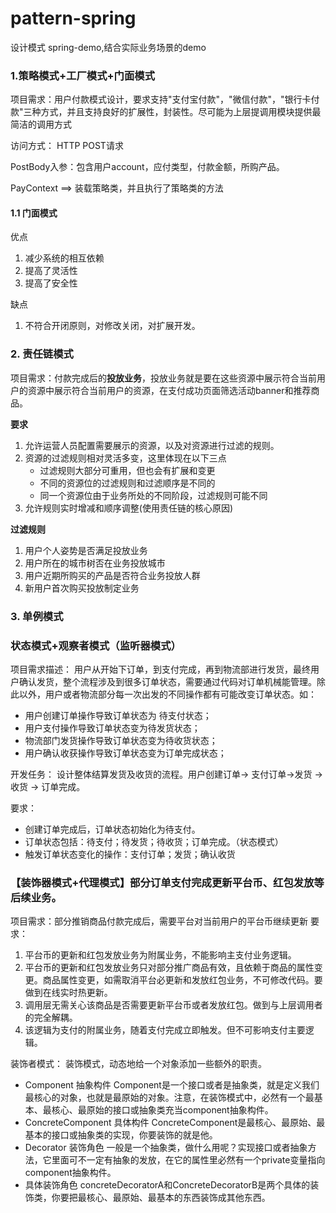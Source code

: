 # pattern-spring

设计模式 spring-demo,结合实际业务场景的demo

### 1.策略模式+工厂模式+门面模式

项目需求：用户付款模式设计，要求支持"支付宝付款"，"微信付款"，"银行卡付款"三种方式，并且支持良好的扩展性，封装性。尽可能为上层提调用模块提供最简洁的调用方式

访问方式： HTTP POST请求

PostBody入参：包含用户account，应付类型，付款金额，所购产品。

PayContext ==> 装载策略类，并且执行了策略类的方法

#### 1.1 门面模式

优点

1. 减少系统的相互依赖
2. 提高了灵活性
3. 提高了安全性

缺点

1. 不符合开闭原则，对修改关闭，对扩展开发。

### 2. 责任链模式

项目需求：付款完成后的**投放业务**，投放业务就是要在这些资源中展示符合当前用户的资源中展示符合当前用户的资源，在支付成功页面筛选活动banner和推荐商品。

**要求**

1. 允许运营人员配置需要展示的资源，以及对资源进行过滤的规则。
2. 资源的过滤规则相对灵活多变，这里体现在以下三点
    - 过滤规则大部分可重用，但也会有扩展和变更
    - 不同的资源位的过滤规则和过滤顺序是不同的
    - 同一个资源位由于业务所处的不同阶段，过滤规则可能不同
3. 允许规则实时增减和顺序调整(使用责任链的核心原因)

**过滤规则**

1. 用户个人姿势是否满足投放业务
2. 用户所在的城市树否在业务投放城市
3. 用户近期所购买的产品是否符合业务投放人群
4. 新用户首次购买投放制定业务

### 3. 单例模式

### 状态模式+观察者模式（监听器模式）

项目需求描述：
用户从开始下订单，到支付完成，再到物流部进行发货，最终用户确认发货，整个流程涉及到很多订单状态，需要通过代码对订单机械能管理。除此以外，用户或者物流部分每一次出发的不同操作都有可能改变订单状态。如：

- 用户创建订单操作导致订单状态为 待支付状态；
- 用户支付操作导致订单状态变为待发货状态；
- 物流部门发货操作导致订单状态变为待收货状态；
- 用户确认收获操作导致订单状态变为订单完成状态；

开发任务：
设计整体结算发货及收货的流程。用户创建订单-> 支付订单->发货 -> 收货 -> 订单完成。

要求：

- 创建订单完成后，订单状态初始化为待支付。
- 订单状态包括：待支付；待发货；待收货；订单完成。（状态模式）
- 触发订单状态变化的操作：支付订单；发货；确认收货

### 【装饰器模式+代理模式】部分订单支付完成更新平台币、红包发放等后续业务。

项目需求：部分推销商品付款完成后，需要平台对当前用户的平台币继续更新
要求：

1. 平台币的更新和红包发放业务为附属业务，不能影响主支付业务逻辑。
2. 平台币的更新和红包发放业务只对部分推广商品有效，且依赖于商品的属性变更。商品属性变更，如需取消平台必更新和发放红包业务，不可修改代码。要做到在线实时热更新。
3. 调用层无需关心该商品是否需要更新平台币或者发放红包。做到与上层调用者的完全解耦。
4. 该逻辑为支付的附属业务，随着支付完成立即触发。但不可影响支付主要逻辑。

装饰者模式：
装饰模式，动态地给一个对象添加一些额外的职责。

- Component 抽象构件
  Component是一个接口或者是抽象类，就是定义我们最核心的对象，也就是最原始的对象。注意，在装饰模式中，必然有一个最基本、最核心、最原始的接口或抽象类充当component抽象构件。
- ConcreteComponent 具体构件
  ConcreteComponent是最核心、最原始、最基本的接口或抽象类的实现，你要装饰的就是他。
- Decorator 装饰角色
  一般是一个抽象类，做什么用呢？实现接口或者抽象方法，它里面可不一定有抽象的发放，在它的属性里必然有一个private变量指向component抽象构件。
- 具体装饰角色
  concreteDecoratorA和ConcreteDecoratorB是两个具体的装饰类，你要把最核心、最原始、最基本的东西装饰成其他东西。

